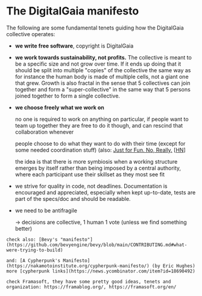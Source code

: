 
# The DigitalGaia manifesto

The following are some fundamental tenets guiding how the DigitalGaia collective operates:

- **we write free software**, copyright is DigitalGaia

- **we work towards sustainability, not profits.** The collective is meant to be a specific size and not grow over time. If it ends up doing that it should be split into multiple "copies" of the collective the same way as for instance the human body is made of multiple cells, not a giant one that grew. Growth is also fractal in the sense that 5 collectives can join together and form a "super-collective" in the same way that 5 persons joined together to form a single collective.

- **we choose freely what we work on**

  no one is required to work on anything on particular, if people want to team up together they are free to do it though, and can rescind that collaboration whenever

  people choose to do what they want to do with their time (except for some needed coordination stuff) (also: [Just for Fun. No, Really.](https://justforfunnoreally.dev/) [[HN](https://news.ycombinator.com/item?id=33255920)]

  the idea is that there is more symbiosis when a working structure emerges by itself rather than  being imposed by a central authority, where each participant use their skillset as they most see fit

- we strive for quality in code, not deadlines. Documentation is encouraged and appreciated, especially when kept up-to-date, tests are part of the specs/doc and should be readable.

- we need to be antifragile

  -> decisions are collective, 1 human 1 vote (unless we find something better)

```{note}
check also: [Bevy's "manifesto"](https://github.com/bevyengine/bevy/blob/main/CONTRIBUTING.md#what-were-trying-to-build)

and: [A Cypherpunk's Manifesto](https://nakamotoinstitute.org/cypherpunk-manifesto/) (by Eric Hughes)
more [cypherpunk links](https://news.ycombinator.com/item?id=18690492)

check Framasoft, they have some pretty good ideas, tenets and organization: https://framablog.org/, https://framasoft.org/en/
```
